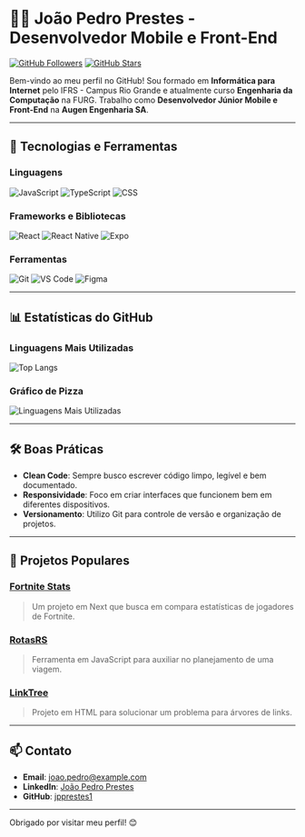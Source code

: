 # 👨‍💻 João Pedro Prestes - Desenvolvedor Mobile e Front-End

[![GitHub Followers](https://img.shields.io/github/followers/jpprestes1?style=social)](https://github.com/jpprestes1)
[![GitHub Stars](https://img.shields.io/github/stars/jpprestes1?style=social)](https://github.com/jpprestes1)

Bem-vindo ao meu perfil no GitHub! Sou formado em **Informática para Internet** pelo IFRS - Campus Rio Grande e atualmente curso **Engenharia da Computação** na FURG. Trabalho como **Desenvolvedor Júnior Mobile e Front-End** na **Augen Engenharia SA**.

---

## 🚀 Tecnologias e Ferramentas

### Linguagens
![JavaScript](https://img.shields.io/badge/JavaScript-F7DF1E?style=for-the-badge&logo=javascript&logoColor=black)
![TypeScript](https://img.shields.io/badge/TypeScript-007ACC?style=for-the-badge&logo=typescript&logoColor=white)
![CSS](https://img.shields.io/badge/CSS-1572B6?style=for-the-badge&logo=css3&logoColor=white)

### Frameworks e Bibliotecas
![React](https://img.shields.io/badge/React-61DAFB?style=for-the-badge&logo=react&logoColor=black)
![React Native](https://img.shields.io/badge/React_Native-61DAFB?style=for-the-badge&logo=react&logoColor=black)
![Expo](https://img.shields.io/badge/Expo-000020?style=for-the-badge&logo=expo&logoColor=white)

### Ferramentas
![Git](https://img.shields.io/badge/Git-F05032?style=for-the-badge&logo=git&logoColor=white)
![VS Code](https://img.shields.io/badge/VS_Code-0078D4?style=for-the-badge&logo=visual-studio-code&logoColor=white)
![Figma](https://img.shields.io/badge/Figma-F24E1E?style=for-the-badge&logo=figma&logoColor=white)

---

## 📊 Estatísticas do GitHub

### Linguagens Mais Utilizadas
![Top Langs](https://github-readme-stats.vercel.app/api/top-langs/?username=jpprestes1&layout=compact&theme=radical)

### Gráfico de Pizza
![Linguagens Mais Utilizadas](https://github-readme-stats.vercel.app/api/pin/?username=jpprestes1&repo=github-readme-stats&theme=radical)

---

## 🛠️ Boas Práticas

- **Clean Code**: Sempre busco escrever código limpo, legível e bem documentado.
- **Responsividade**: Foco em criar interfaces que funcionem bem em diferentes dispositivos.
- **Versionamento**: Utilizo Git para controle de versão e organização de projetos.

---

## 🌱 Projetos Populares

### [Fortnite Stats](https://github.com/jpprestes1/projetonext)
> Um projeto em Next que busca em compara estatísticas de jogadores de Fortnite.

### [RotasRS](https://github.com/jpprestes1/RotasRS)
> Ferramenta em JavaScript para auxiliar no planejamento de uma viagem.

### [LinkTree](https://github.com/jpprestes1/lidesut)
> Projeto em HTML para solucionar um problema para árvores de links.


---

## 📫 Contato

- **Email**: joao.pedro@example.com
- **LinkedIn**: [João Pedro Prestes](https://www.linkedin.com/in/jpprestes1/)
- **GitHub**: [jpprestes1](https://github.com/jpprestes1)

---

Obrigado por visitar meu perfil! 😊
